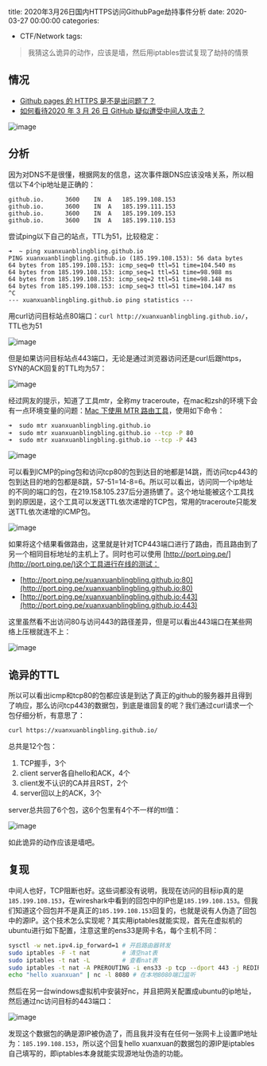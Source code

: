 title: 2020年3月26日国内HTTPS访问GithubPage劫持事件分析
date: 2020-03-27 00:00:00
categories:

- CTF/Network
tags:  

> 我猜这么诡异的动作，应该是墙，然后用iptables尝试复现了劫持的情景

## 情况

- [Github pages 的 HTTPS 是不是出问题了？](https://v2ex.com/t/656367)
- [如何看待2020 年 3 月 26 日 GitHub 疑似遭受中间人攻击？](https://www.zhihu.com/question/382718053)

![image](https://xuanxuanblingbling.github.io/assets/pic/443/1.png)


## 分析

因为对DNS不是很懂，根据网友的信息，这次事件跟DNS应该没啥关系，所以相信以下4个ip地址是正确的：

```
github.io.		3600	IN	A	185.199.108.153
github.io.		3600	IN	A	185.199.111.153
github.io.		3600	IN	A	185.199.109.153
github.io.		3600	IN	A	185.199.110.153
```

尝试ping以下自己的站点，TTL为51，比较稳定：

```
➜  ~ ping xuanxuanblingbling.github.io
PING xuanxuanblingbling.github.io (185.199.108.153): 56 data bytes
64 bytes from 185.199.108.153: icmp_seq=0 ttl=51 time=104.540 ms
64 bytes from 185.199.108.153: icmp_seq=1 ttl=51 time=98.988 ms
64 bytes from 185.199.108.153: icmp_seq=2 ttl=51 time=98.148 ms
64 bytes from 185.199.108.153: icmp_seq=3 ttl=51 time=104.147 ms
^C
--- xuanxuanblingbling.github.io ping statistics ---
```

用curl访问目标站点80端口：`curl http://xuanxuanblingbling.github.io/`，TTL也为51

![image](https://xuanxuanblingbling.github.io/assets/pic/443/2.png)

但是如果访问目标站点443端口，无论是通过浏览器访问还是curl后跟https，SYN的ACK回复的TTL均为57：

![image](https://xuanxuanblingbling.github.io/assets/pic/443/3.png)

经过网友的提示，知道了工具mtr，全称my traceroute，在mac和zsh的环境下会有一点环境变量的问题：[Mac 下使用 MTR 路由工具](https://www.jianshu.com/p/3b414419e17f)，使用如下命令：

```bash
➜  sudo mtr xuanxuanblingbling.github.io
➜  sudo mtr xuanxuanblingbling.github.io --tcp -P 80
➜  sudo mtr xuanxuanblingbling.github.io --tcp -P 443
```

![image](https://xuanxuanblingbling.github.io/assets/pic/443/4.png)

可以看到ICMP的ping包和访问tcp80的包到达目的地都是14跳，而访问tcp443的包到达目的地的包都是8跳，57-51=14-8=6。所以可以看出，访问同一个ip地址的不同的端口的包，在219.158.105.237后分道扬镳了。这个地址能被这个工具找到的原因是，这个工具可以发送TTL依次递增的TCP包，常用的traceroute只能发送TTL依次递增的ICMP包。

![image](https://xuanxuanblingbling.github.io/assets/pic/443/5.png)

如果将这个结果看做路由，这里就是针对TCP443端口进行了路由，而且路由到了另一个相同目标地址的主机上了。同时也可以使用 [http://port.ping.pe/](http://port.ping.pe/)这个工具进行在线的测试：

- [http://port.ping.pe/xuanxuanblingbling.github.io:80](http://port.ping.pe/xuanxuanblingbling.github.io:80)
- [http://port.ping.pe/xuanxuanblingbling.github.io:443](http://port.ping.pe/xuanxuanblingbling.github.io:443)

这里虽然看不出访问80与访问443的路径差异，但是可以看出443端口在某些网络上压根就连不上：

![image](https://xuanxuanblingbling.github.io/assets/pic/443/6.png)

## 诡异的TTL

所以可以看出icmp和tcp80的包都应该是到达了真正的github的服务器并且得到了响应，那么访问tcp443的数据包，到底是谁回复的呢？我们通过curl请求一个包仔细分析，有意思了：

```
curl https://xuanxuanblingbling.github.io/
```

总共是12个包：

1. TCP握手，3个
2. client server各自hello和ACK，4个
3. client发不认识的CA并且RST，2个
4. server回以上的ACK，3个

server总共回了6个包，这6个包里有4个不一样的ttl值：

![image](https://xuanxuanblingbling.github.io/assets/pic/443/7.png)

如此诡异的动作应该是墙吧。

## 复现

中间人也好，TCP阻断也好。这些词都没有说明，我现在访问的目标ip真的是`185.199.108.153`，在wireshark中看到的回包中的IP也是`185.199.108.153`。但我们知道这个回包并不是真正的`185.199.108.153`回复的，也就是说有人伪造了回包中的源IP。这个技术怎么实现呢？其实用iptables就能实现，首先在虚拟机的ubuntu进行如下配置，注意这里的ens33是网卡名，每个主机不同：

```bash
sysctl -w net.ipv4.ip_forward=1 # 开启路由器转发
sudo iptables -F -t nat         # 清空nat表
sudo iptables -t nat -L         # 查看nat表
sudo iptables -t nat -A PREROUTING -i ens33 -p tcp --dport 443 -j REDIRECT --to-port 8080 # 使用PREROUTING链将所有发往tcp443的包转发到本地8080端口
echo "hello xuanxuan" | nc -l 8080 # 在本地8080端口监听
```

然后在另一台windows虚拟机中安装好nc，并且把网关配置成ubuntu的ip地址，然后通过nc访问目标的443端口：

![image](https://xuanxuanblingbling.github.io/assets/pic/443/8.png)

发现这个数据包的确是源IP被伪造了，而且我并没有在任何一张网卡上设置IP地址为：`185.199.108.153`，所以这个回复hello xuanxuan的数据包的源IP是iptables自己填写的，即iptables本身就能实现源地址伪造的功能。



























